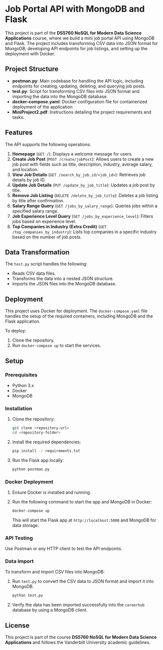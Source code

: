 # Job Portal API with MongoDB and Flask

This project is part of the **DS5760 NoSQL for Modern Data Science Applications** course, where we build a mini job portal API using MongoDB and Flask. The project includes transforming CSV data into JSON format for MongoDB, developing API endpoints for job listings, and setting up the deployment with Docker.

## Project Structure

- **postman.py**: Main codebase for handling the API logic, including endpoints for creating, updating, deleting, and querying job posts.
- **test.py**: Script for transforming CSV files into JSON format and importing the data into the MongoDB database.
- **docker-compose.yaml**: Docker configuration file for containerized deployment of the application.
- **MiniProject2.pdf**: Instructions detailing the project requirements and tasks.

## Features

The API supports the following operations:

1. **Homepage** (`GET /`): Displays a welcome message for users.
2. **Create Job Post** (`POST /create/jobPost`): Allows users to create a new job post with fields such as title, description, industry, average salary, and location.
3. **View Job Details** (`GET /search_by_job_id/<job_id>`): Retrieves job details by job ID.
4. **Update Job Details** (`PUT /update_by_job_title`): Updates a job post by title.
5. **Remove Job Listing** (`DELETE /delete_by_job_title`): Deletes a job listing by title after confirmation.
6. **Salary Range Query** (`GET /jobs_by_salary_range`): Queries jobs within a specified salary range.
7. **Job Experience Level Query** (`GET /jobs_by_experience_level`): Filters jobs based on experience level.
8. **Top Companies in Industry (Extra Credit)** (`GET /top_companies_by_industry`): Lists top companies in a specific industry based on the number of job posts.

## Data Transformation

The `test.py` script handles the following:

- Reads CSV data files.
- Transforms the data into a nested JSON structure.
- Imports the JSON files into the MongoDB database.

## Deployment

This project uses Docker for deployment. The `docker-compose.yaml` file handles the setup of the required containers, including MongoDB and the Flask application.

To deploy:

1. Clone the repository.
2. Run `docker-compose up` to start the services.

## Setup

### Prerequisites

- Python 3.x
- Docker
- MongoDB

### Installation

1. Clone the repository:

   ```bash
   git clone <repository-url>
   cd <repository-folder>
   ```

2. Install the required dependencies:

   ```bash
   pip install -r requirements.txt
   ```

3. Run the Flask app locally:

   ```bash
   python postman.py
   ```

### Docker Deployment

1. Ensure Docker is installed and running.
2. Run the following command to start the app and MongoDB in Docker:

   ```bash
   docker-compose up
   ```

   This will start the Flask app at `http://localhost:5000` and MongoDB for data storage.

### API Testing

Use Postman or any HTTP client to test the API endpoints.

### Data Import

To transform and import CSV files into MongoDB:

1. Run `test.py` to convert the CSV data to JSON format and import it into MongoDB.

   ```bash
   python test.py
   ```

2. Verify the data has been imported successfully into the `careerhub` database by using a MongoDB client.

## License

This project is part of the course **DS5760 NoSQL for Modern Data Science Applications** and follows the Vanderbilt University academic guidelines.
